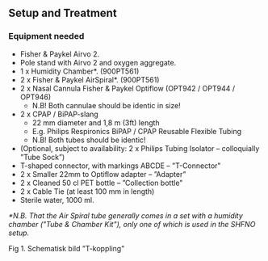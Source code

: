 ## Setup and Treatment

### Equipment needed

- Fisher & Paykel Airvo 2.
- Pole stand with Airvo 2 and oxygen aggregate.
- 1 x Humidity Chamber\*. (900PT561)
- 2 x Fisher & Paykel AirSpiral\*. (900PT561)
- 2 x Nasal Cannula Fisher & Paykel Optiflow (OPT942 / OPT944 / OPT946)
  - N.B! Both cannulae should be identic in size!
- 2 x CPAP / BiPAP-slang
  - 22 mm diameter and 1,8 m (3ft) length
  - E.g. Philips Respironics BiPAP / CPAP Reusable Flexible Tubing
  - N.B! Both tubes should be identic!
- (Optional, subject to availability: 2 x Philips Tubing Isolator – colloquially ”Tube Sock”)
- T-shaped connector, with markings ABCDE – ”T-Connector"
- 2 x Smaller 22mm to Optiflow adapter – ”Adapter”
- 2 x Cleaned 50 cl PET bottle – ”Collection bottle"
- 2 x Cable Tie (at least 100 mm in length)
- Sterile water, 1000 ml.

_\*N.B. That the Air Spiral tube generally comes in a set with a humidity chamber ("Tube & Chamber Kit"), only one of which is used in the SHFNO setup._

Fig 1. Schematisk bild ”T-koppling”

###
